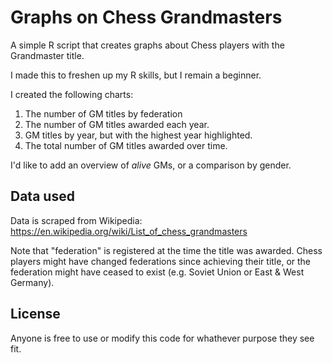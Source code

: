 # Graphs on Chess Grandmasters

A simple R script that creates graphs about Chess players with the
Grandmaster title.

I made this to freshen up my R skills, but I remain a beginner. 

I created the following charts:
1. The number of GM titles by federation
2. The number of GM titles awarded each year.
3. GM titles by year, but with the highest year highlighted.
4. The total number of GM titles awarded over time.

I'd like to add an overview of *alive* GMs, or a comparison by gender.

## Data used

Data is scraped from Wikipedia:
https://en.wikipedia.org/wiki/List_of_chess_grandmasters

Note that "federation" is registered at the time the title was
awarded. Chess players might have changed federations since achieving
their title, or the federation might have ceased to exist (e.g. Soviet
Union or East & West Germany).

## License

Anyone is free to use or modify this code for whathever purpose they
see fit.

